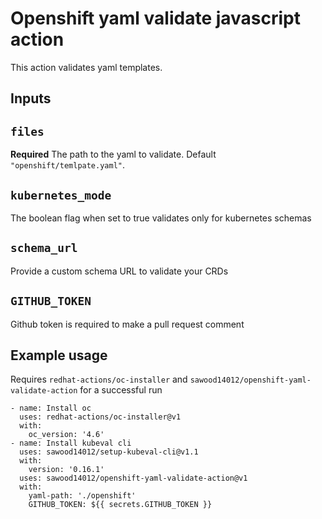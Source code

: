 # Openshift yaml validate javascript action

This action validates yaml templates.

## Inputs

## `files`

**Required** The path to the yaml to validate. Default `"openshift/temlpate.yaml"`.

## `kubernetes_mode`
The boolean flag when set to true validates only for kubernetes schemas

## `schema_url`
Provide a custom schema URL to validate your CRDs

## `GITHUB_TOKEN`
Github token is required to make a pull request comment
## Example usage
Requires `redhat-actions/oc-installer` and `sawood14012/openshift-yaml-validate-action` for a successful run
```
- name: Install oc
  uses: redhat-actions/oc-installer@v1
  with:
    oc_version: '4.6'
- name: Install kubeval cli
  uses: sawood14012/setup-kubeval-cli@v1.1
  with:
    version: '0.16.1'
  uses: sawood14012/openshift-yaml-validate-action@v1
  with:
    yaml-path: './openshift'
    GITHUB_TOKEN: ${{ secrets.GITHUB_TOKEN }}

```
